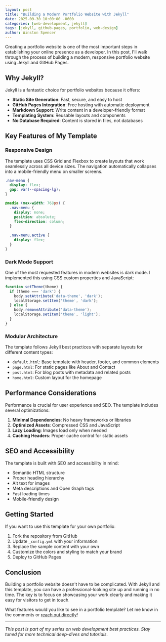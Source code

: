 ```yaml
---
layout: post
title: "Building a Modern Portfolio Website with Jekyll"
date: 2025-09-30 10:00:00 -0600
categories: [web-development, jekyll]
tags: [jekyll, github-pages, portfolio, web-design]
author: Winston Spencer
---
```


Creating a portfolio website is one of the most important steps in establishing your online presence as a developer. In this post, I'll walk through the process of building a modern, responsive portfolio website using Jekyll and GitHub Pages.

## Why Jekyll?

Jekyll is a fantastic choice for portfolio websites because it offers:

- **Static Site Generation**: Fast, secure, and easy to host
- **GitHub Pages Integration**: Free hosting with automatic deployment
- **Markdown Support**: Write content in a developer-friendly format
- **Templating System**: Reusable layouts and components
- **No Database Required**: Content is stored in files, not databases

## Key Features of My Template

### Responsive Design

The template uses CSS Grid and Flexbox to create layouts that work seamlessly across all device sizes. The navigation automatically collapses into a mobile-friendly menu on smaller screens.

```css
.nav-menu {
  display: flex;
  gap: var(--spacing-lg);
}

@media (max-width: 768px) {
  .nav-menu {
    display: none;
    position: absolute;
    flex-direction: column;
  }
  
  .nav-menu.active {
    display: flex;
  }
}
```

### Dark Mode Support

One of the most requested features in modern websites is dark mode. I implemented this using CSS custom properties and JavaScript:

```javascript
function setTheme(theme) {
  if (theme === 'dark') {
    body.setAttribute('data-theme', 'dark');
    localStorage.setItem('theme', 'dark');
  } else {
    body.removeAttribute('data-theme');
    localStorage.setItem('theme', 'light');
  }
}
```

### Modular Architecture

The template follows Jekyll best practices with separate layouts for different content types:

- `default.html`: Base template with header, footer, and common elements
- `page.html`: For static pages like About and Contact
- `post.html`: For blog posts with metadata and related posts
- `home.html`: Custom layout for the homepage

## Performance Considerations

Performance is crucial for user experience and SEO. The template includes several optimizations:

1. **Minimal Dependencies**: No heavy frameworks or libraries
2. **Optimized Assets**: Compressed CSS and JavaScript
3. **Lazy Loading**: Images load only when needed
4. **Caching Headers**: Proper cache control for static assets

## SEO and Accessibility

The template is built with SEO and accessibility in mind:

- Semantic HTML structure
- Proper heading hierarchy
- Alt text for images
- Meta descriptions and Open Graph tags
- Fast loading times
- Mobile-friendly design

## Getting Started

If you want to use this template for your own portfolio:

1. Fork the repository from GitHub
2. Update `_config.yml` with your information
3. Replace the sample content with your own
4. Customize the colors and styling to match your brand
5. Deploy to GitHub Pages

## Conclusion

Building a portfolio website doesn't have to be complicated. With Jekyll and this template, you can have a professional-looking site up and running in no time. The key is to focus on showcasing your work clearly and making it easy for visitors to get in touch.

What features would you like to see in a portfolio template? Let me know in the comments or [reach out directly](/contact/)!

---

*This post is part of my series on web development best practices. Stay tuned for more technical deep-dives and tutorials.*